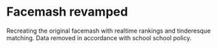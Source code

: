 # Facemash revamped 
Recreating the original facemash with realtime rankings and tinderesque matching. Data removed in accordance with school school policy.
